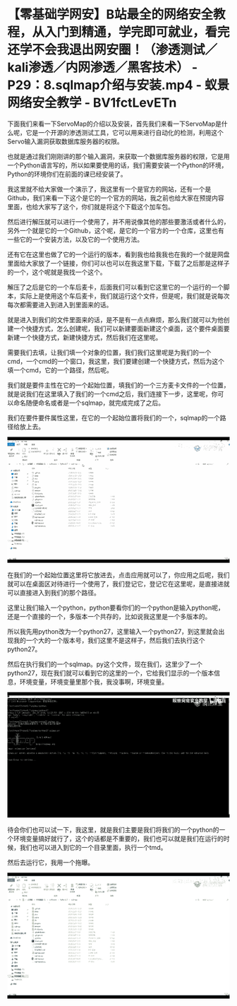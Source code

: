 # 【零基础学网安】B站最全的网络安全教程，从入门到精通，学完即可就业，看完还学不会我退出网安圈！（渗透测试／kali渗透／内网渗透／黑客技术） - P29：8.sqlmap介绍与安装.mp4 - 蚁景网络安全教学 - BV1fctLevETn

下面我们来看一下ServoMap的介绍以及安装，首先我们来看一下ServoMap是什么呢，它是一个开源的渗透测试工具，它可以用来进行自动化的检测，利用这个Servo输入漏洞获取数据库服务器的权限。

也就是通过我们刚刚讲的那个输入漏洞，来获取一个数据库服务器的权限，它是用一个Python语言写的，所以如果要使用的话，我们需要安装一个Python的环境，Python的环境你们在前面的课已经安装了。

我这里就不给大家做一个演示了，我这里有一个是官方的网站，还有一个是Github，我们来看一下这个是它的一个官方的网站，我之前也给大家在预提内容里面，也给大家写了这个，你们就是将这个下载这个加车包。

然后进行解压就可以进行一个使用了，并不用说像其他的那些要激活或者什么的，另外一个就是它的一个Github，这个呢，是它的一个官方的一个仓库，这里也有一些它的一个安装方法，以及它的一个使用方法。

还有它在这里也做了它的一个运行的版本，看到我也给我我也在我的一个就是网盘里面给大家放了一个链接，你们可以也可以在我这里下载，下载了之后那是这样子的一个，这个呢就是我找一个这个。

解压了之后是它的一个车后麦卡，后面我们可以看到它这里它的一个运行的一个脚本，实际上是使用这个车后麦卡，我们就运行这个文件，但是呢，我们就是说每次每次都需要进入到进入到里面来的话。

就是进入到我们的文件里面来的话，是不是有一点点麻烦，那么我们就可以为他创建一个快捷方式，怎么创建呢，我们可以新建要面新建这个桌面，这个要件桌面要新建一个快捷方式，新建快捷方式，然后我们在这里呢。

需要我们去填，让我们填一个对象的位置，我们我们这里呢是为我们的一个cmd，一个cmd的一个窗口，我这里，我们要建创建一个快捷方式，然后为这个填一个cmd，它的一个路径，然后呢。

我们就是要件主性在它的一个起始位置，填我们的一个三方麦卡文件的一个位置，就是说我们在这里填入了我们的一个cmd之后，我们连接下一步，这里呢，你可以命名随便命名或者是一个sqlmap，就完成完成了之后。

我们在要件要件属性这里，在它的一个起始位置将我们的一个，sqlmap的一个路径给放上去。

![](img/e1686de4c8f08892456dcf7a516c6871_1.png)

在我们的一个起始位置这里将它放进去，点击应用就可以了，你应用之后呢，我们就可以在桌面区对待进行一个使用了，我们登记它，登记它在这里呢，是直接进就可以直接进入到我们的那个路径。

这里让我们输入一个python，python要看你们的一个python是输入python呢，还是一个直接的一个，多版本一个共存的，比如说我这里是一个多版本的。

所以我先用python改为一个python27，这里输入一个python27，到这里就会出现我的一个大的一个版本号，我们这里不是这样子，然后我们去执行这个python27。

然后在执行我们的一个sqlmap。py这个文件，现在我们，这里少了一个python27，现在我们就可以看到它的这里的一个，它给我们显示的一个版本信息，环境变量，环境变量里那个我，我没事啊，环境变量。



![](img/e1686de4c8f08892456dcf7a516c6871_3.png)

待会你们也可以试一下，我这里，就是我们主要是我们将我们的一个python的一个环境变量搞好就行了，这个的话都是不重要的，我们也可以就是我们在运行的时候，我们也可以进入到它的一个目录里面，执行一个tmd。

然后去运行它，我用一个拖曝。

![](img/e1686de4c8f08892456dcf7a516c6871_5.png)